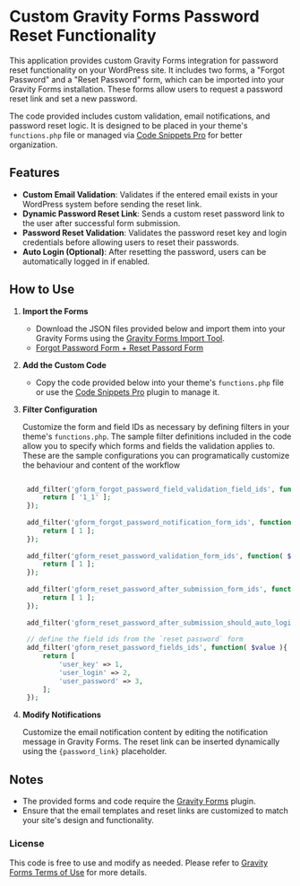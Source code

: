 # Custom Gravity Forms Password Reset Functionality

This application provides custom Gravity Forms integration for password reset functionality on your WordPress site. It includes two forms, a "Forgot Password" and a "Reset Password" form, which can be imported into your Gravity Forms installation. These forms allow users to request a password reset link and set a new password. 

The code provided includes custom validation, email notifications, and password reset logic. It is designed to be placed in your theme's `functions.php` file or managed via [Code Snippets Pro](https://codesnippets.pro/) for better organization.

## Features

- **Custom Email Validation**: Validates if the entered email exists in your WordPress system before sending the reset link.
- **Dynamic Password Reset Link**: Sends a custom reset password link to the user after successful form submission.
- **Password Reset Validation**: Validates the password reset key and login credentials before allowing users to reset their passwords.
- **Auto Login (Optional)**: After resetting the password, users can be automatically logged in if enabled.
  
## How to Use

1. **Import the Forms**
   - Download the JSON files provided below and import them into your Gravity Forms using the [Gravity Forms Import Tool](https://docs.gravityforms.com/importing-a-form/).
   - [Forgot Password Form + Reset Passord Form](https://github.com/codearachnid/gravityforms-packs/blob/main/reset-password/form.json)

2. **Add the Custom Code**

   - Copy the code provided below into your theme's `functions.php` file or use the [Code Snippets Pro](https://codesnippets.pro/) plugin to manage it.

3. **Filter Configuration**

   Customize the form and field IDs as necessary by defining filters in your theme's `functions.php`. The sample filter definitions included in the code allow you to specify which forms and fields the validation applies to. These are the sample configurations you can programatically customize the behaviour and content of the workflow

   ```php

    add_filter('gform_forgot_password_field_validation_field_ids', function( $value ){
    	return [ '1_1' ];
    });
    
    add_filter('gform_forgot_password_notification_form_ids', function( $value ){
    	return [ 1 ];
    });
    
    add_filter('gform_reset_password_validation_form_ids', function( $value ){
    	return [ 1 ];
    });
    
    add_filter('gform_reset_password_after_submission_form_ids', function( $value ){
    	return [ 1 ];
    });
    
    add_filter('gform_reset_password_after_submission_should_auto_login', '__return_true');
    
    // define the field ids from the `reset password` form
    add_filter('gform_reset_password_fields_ids', function( $value ){
    	return [
    		'user_key' => 1,
    		'user_login' => 2,
    		'user_password' => 3,
    	];
    });
   ```

4. **Modify Notifications**

   Customize the email notification content by editing the notification message in Gravity Forms. The reset link can be inserted dynamically using the `{password_link}` placeholder.

## Notes

- The provided forms and code require the [Gravity Forms](https://www.gravityforms.com/) plugin.
- Ensure that the email templates and reset links are customized to match your site's design and functionality.

### License

This code is free to use and modify as needed. Please refer to [Gravity Forms Terms of Use](https://www.gravityforms.com/terms/) for more details.
